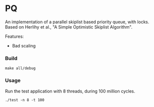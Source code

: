 PQ
==

An implementation of a parallel skiplist based priority queue, with
locks.  Based on Herlihy et al., "A Simple Optimistic Skiplist
Algorithm".

Features:
* Bad scaling


### Build

    make all/debug

### Usage

Run the test application with 8 threads, during 100 million cycles.

    ./test -n 8 -t 100